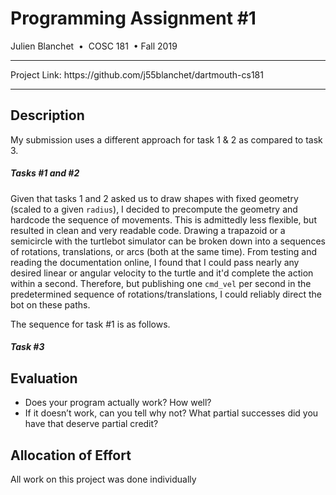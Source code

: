 # Programming Assignment #1
Julien Blanchet &nbsp;&bull;&nbsp; COSC 181  &nbsp;&bull;&nbsp;Fall 2019  

<hr>
Project Link: https://github.com/j55blanchet/dartmouth-cs181
<hr>

## Description

My submission uses a different approach for task 1 & 2 as compared to task 3.

##### Tasks #1 and #2
Given that tasks 1 and 2 asked us to draw shapes with fixed geometry (scaled to a given `radius`), I decided to precompute the geometry and hardcode the sequence of movements. This is admittedly less flexible, but resulted in clean and very readable code. Drawing a trapazoid or a semicircle with the turtlebot simulator can be broken down into a sequences of rotations, translations, or arcs (both at the same time). From testing and reading the documentation online, I found that I could pass nearly any desired linear or angular velocity to the turtle and it'd complete the action within a second. Therefore, but publishing one `cmd_vel` per second in the predetermined sequence of rotations/translations, I could reliably direct the bot on these paths.

The sequence for task #1 is as follows.

##### Task #3



## Evaluation

* Does your program actually work? How well? 
* If it doesn’t work, can you tell why not? What partial successes did you have that deserve partial credit? 

## Allocation of Effort
All work on this project was done individually




